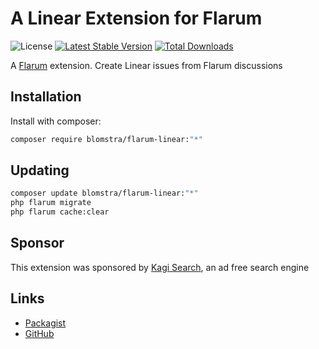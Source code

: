 # A Linear Extension for Flarum

![License](https://img.shields.io/badge/license-MIT-blue.svg) [![Latest Stable Version](https://img.shields.io/packagist/v/blomstra/flarum-linear.svg)](https://packagist.org/packages/blomstra/flarum-linear) [![Total Downloads](https://img.shields.io/packagist/dt/blomstra/flarum-linear.svg)](https://packagist.org/packages/blomstra/flarum-linear)

A [Flarum](http://flarum.org) extension. Create Linear issues from Flarum discussions

## Installation

Install with composer:

```sh
composer require blomstra/flarum-linear:"*"
```

## Updating

```sh
composer update blomstra/flarum-linear:"*"
php flarum migrate
php flarum cache:clear
```

## Sponsor

This extension was sponsored by [Kagi Search](https://kagi.com/), an ad free search engine

## Links

- [Packagist](https://packagist.org/packages/blomstra/flarum-linear)
- [GitHub](https://github.com/blomstra/flarum-linear)
